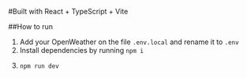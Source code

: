 #Built with React + TypeScript + Vite

##How to run

1. Add your OpenWeather on the file <code>.env.local</code> and rename it to <code>.env</code>
2. Install dependencies by running <code>npm i</code>
3. ```bash
   npm run dev
   ```
